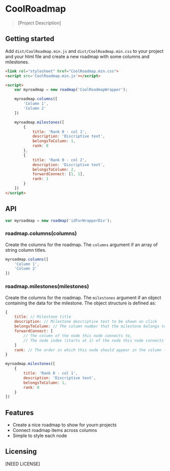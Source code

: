 # CoolRoadmap
> [Project Description]

## Getting started

Add `dist/CoolRoadmap.min.js` and `dist/CoolRoadmap.min.css` to your project and your html file and create a new roadmap with some columns and milestones.

```html
<link rel="stylesheet" href="CoolRoadmap.min.css">
<script src='CoolRoadmap.min.js'></script>

<script>
    var myroadmap = new roadmap('CoolRoadmapWrapper');

    myroadmap.columns([
        'Column 1',
        'Column 2'
    ])

    myroadmap.milestones([
        {
            title: 'Rank 0 - col 1',
            description: 'Discriptive text',
            belongsToColumn: 1,
            rank: 0
        },
        {
            title: 'Rank 0 - col 2',
            description: 'Discriptive text',
            belongsToColumn: 2,
            forwardConnect: [1, 1],
            rank: 1
        }
    ])
</script>
```

## API

```javascript
var myroadmap = new roadmap('idForWrapperDiv');
```

### roadmap.columns(columns)

Create the columns for the roadmap. The `columns` argument if an array of string column titles.

```javascript
myroadmap.columns([
    'Column 1',
    'Column 2'
])
```

### roadmap.milestones(milestones)

Create the columns for the roadmap. The `milestones` argument if an object containing the data for the milestone. The object structure is defined as:

```javascript
{
    title: // Milestone title
    description: // Milestone descriptive text to be shown on click
    belongsToColumn: // The column number that the milestone belongs to (starts at 1)
    forwardConnect: [
        // The column of the node this node connects to,
        // The node index (starts at 1) of the node this node connects to
    ]
    rank: // The order in which this node should appear in the column (0 is the bottom and lowest rank)
}
```

```javascript
myroadmap.milestones([
    {
        title: 'Rank 0 - col 1',
        description: 'Discriptive text',
        belongsToColumn: 1,
        rank: 0
    }
])
```

## Features

* Create a nice roadmap to show for yourn projects
* Connect roadmap items across columns
* Simple to style each node

## Licensing

[NEED LICENSE]